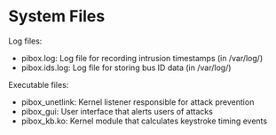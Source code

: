 # System Files

Log files:
* pibox.log: Log file for recording intrusion timestamps (in /var/log/)
* pibox.ids.log: Log file for storing bus ID data (in /var/log/)

Executable files:
* pibox_unetlink: Kernel listener responsible for attack prevention
* pibox_gui: User interface that alerts users of attacks
* pibox_kb.ko: Kernel module that calculates keystroke timing events
